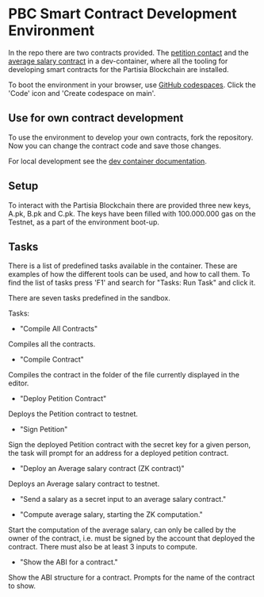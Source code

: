 # PBC Smart Contract Development Environment

In the repo there are two contracts provided. 
The [petition contact](https://gitlab.com/partisiablockchain/language/example-contracts/-/tree/main/petition?ref_type=heads)
and the [average salary contract](https://gitlab.com/partisiablockchain/language/example-contracts/-/tree/main/zk-average-salary?ref_type=heads)
in a dev-container, where all the tooling for developing smart contracts for the Partisia Blockchain are installed.

To boot the environment in your browser, use [GitHub codespaces](https://docs.github.com/en/codespaces).
Click the 'Code' icon and 'Create codespace on main'.

## Use for own contract development

To use the environment to develop your own contracts, fork the repository. Now you can change the
contract code and save those changes. 

For local development see the [dev container documentation](https://code.visualstudio.com/docs/devcontainers/containers).

## Setup
To interact with the Partisia Blockchain there are provided three new keys, A.pk, B.pk and C.pk.
The keys have been filled with 100.000.000 gas on the Testnet, as a part of the environment boot-up.


## Tasks

There is a list of predefined tasks available in the container. 
These are examples of how the different tools can be used, and how to call them. 
To find the list of tasks press 'F1' and search for "Tasks: Run Task" and click it.

There are seven tasks predefined in the sandbox.

Tasks: 

* "Compile All Contracts"

Compiles all the contracts.

* "Compile Contract"

Compiles the contract in the folder of the file currently displayed in the editor.

* "Deploy Petition Contract"

Deploys the Petition contract to testnet.

* "Sign Petition"

Sign the deployed Petition contract with the secret key for a given person, the task will
prompt for an address for a deployed petition contract.

* "Deploy an Average salary contract (ZK contract)"

Deploys an Average salary contract to testnet.

* "Send a salary as a secret input to an average salary contract."

* "Compute average salary, starting the ZK computation."

Start the computation of the average salary, can only be called by the owner of the contract, i.e.
must be signed by the account that deployed the contract. 
There must also be at least 3 inputs to compute.

* "Show the ABI for a contract."

Show the ABI structure for a contract. Prompts for the name of the contract to show.